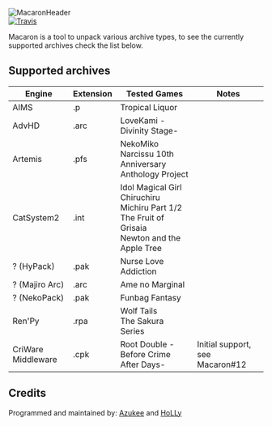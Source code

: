 ![MacaronHeader](https://i.imgur.com/OiFhlqw.png)  
[![Travis](https://img.shields.io/travis/com/Azukee/Macaron/master.svg)](https://travis-ci.com/Azukee/Macaron)

Macaron is a tool to unpack various archive types, to see the currently supported archives check the list below.


## Supported archives
| Engine         | Extension | Tested Games                                | Notes |
|----------------|-----------|---------------------------------------------|-------|
| AIMS           | .p        | Tropical Liquor                             | |
| AdvHD          | .arc      | LoveKami -Divinity Stage-                   | |
| Artemis        | .pfs      | NekoMiko<br>Narcissu 10th Anniversary Anthology Project| |
| CatSystem2     | .int      | Idol Magical Girl Chiruchiru Michiru Part 1/2<br>The Fruit of Grisaia<br>Newton and the Apple Tree |
| ? (HyPack)     | .pak      | Nurse Love Addiction                        | |
| ? (Majiro Arc) | .arc      | Ame no Marginal                             | |
| ? (NekoPack)   | .pak      | Funbag Fantasy                              | |
| Ren'Py         | .rpa      | Wolf Tails<br>The Sakura Series             | |
| CriWare Middleware | .cpk  | Root Double -Before Crime After Days-       | Initial support, see Macaron#12 |

## Credits
Programmed and maintained by: [Azukee](https://github.com/Azukee) and [HoLLy](https://github.com/HoLLy-HaCKeR)
